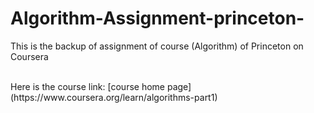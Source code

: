 # Algorithm-Assignment-princeton-
This is the backup of assignment of course (Algorithm) of Princeton on Coursera

<br/>
  Here is the course link: [course home page](https://www.coursera.org/learn/algorithms-part1)
